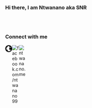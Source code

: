 

### Hi there, I am Ntwanano aka SNR












<br/>
<br/>








### Connect with me


[<img align="left"  alt="ntwanano.me" width="22px" src="https://raw.githubusercontent.com/iconic/open-iconic/master/svg/globe.svg" />][website]
[<img align="left"  alt="facebook.com/ntwanano99" width="22px" src="https://cdn.jsdelivr.net/npm/simple-icons@v3/icons/facebook.svg" />][facebook]
[<img align="left"  alt="ntwanano.me" width="22px" src="https://cdn.jsdelivr.net/npm/simple-icons@v3/icons/twitter.svg" />][twitter]






<br/>
<br/>




[website]: http://ntwanano.me
[twitter]: https://twitter.com/_snr99
[facebook]: https://www.facebook.com/ntwanano99 
